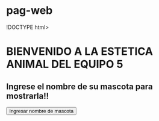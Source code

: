 # pag-web
!DOCTYPE html>
<html>
<head>
<title>ESTETICA ANIMAL</title>
<link rel="stylesheet" href="estilo.css"> 
<style>
    #dialog {
        display: none;
        position: fixed;
        top: 50%;
        left: 50%;
        transform: translate(-50%, -50%) ;
        background-color: #ffffff;
        padding: 20px;
        border: 1px solid #ffffff;
        border-radius: 8px;
        box-shadow: 0 4px 8px rgba(0, 0, 0, 0.1);
        z-index: 1000;
}
    #overlay {
        display: none;
        position: fixed;
        top: 0;
        left: 0;
        width: 100%;
        height: 100%;
        background-color: rgba(0, 0, 0, 0.5);
        z-index: 999;
    }
    </style>
</head>
<body>

<h1>BIENVENIDO A LA ESTETICA ANIMAL DEL EQUIPO 5</h1>
<h2>Ingrese el nombre de su mascota para mostrarla!!</h2>
<button onclick="showDialog()">Ingresar nombre de mascota</button>
<div id="dialog">
    <h3>Ingresa el nombre de tu mascota</h4>
    <input type="text" id="variableInput">
    <button onclick="addVariable()">Agregar</button>
    <button onclick="hideDialog()">Cancelar</button>
